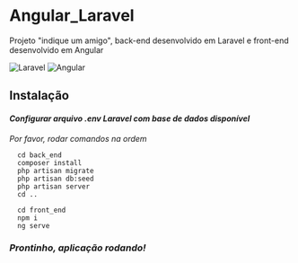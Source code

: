 # Angular_Laravel
Projeto "indique um amigo", back-end desenvolvido em Laravel e front-end desenvolvido em Angular

![Laravel](https://img.shields.io/badge/-Laravel-383838?style=for-the-badge&logo=Laravel) ![Angular](https://img.shields.io/badge/-Angular-383838?style=for-the-badge&logo=Angular)

## Instalação
#### _Configurar arquivo .env Laravel com base de dados disponível_
_Por favor, rodar comandos na ordem_
```
  cd back_end
  composer install
  php artisan migrate
  php artisan db:seed
  php artisan server
  cd ..
  
  cd front_end
  npm i
  ng serve
```

### _Prontinho, aplicação rodando!_

